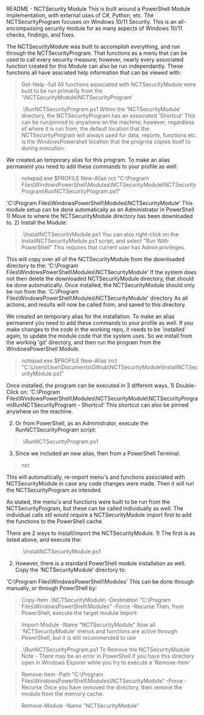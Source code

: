 README - NCTSecurity Module
This is built around a PowerShell Module implementation, with external uses of C#, Python, etc. The NCTSecurityProgram focuses on Windows 10/11 Security. This is an all-encompassing security module for as many aspects of Windows 10/11 checks, findings, and fixes.

The NCTSecurityModule was built to accomplish everything, and run through the NCTSecurityProgram. That functions as a menu that can be used to call every security measure; however, nearly every associated function created for this Module can also be run independantly. These functions all have assciated help information that can be viewed with:

> Get-Help <function-name> -full
All functions associated with NCTSecurityModule were built to be run primarily from the '\NCTSecurityModule\NCTSecurityProgram'

> .\RunNCTSecurityProgram.ps1
Within the 'NCTSecurityModule' directory, the NCTSecurityProgram has an associated 'Shortcut' This can be run/pinned to anywhere on the machine; however, regardless of where it is run from, the default location that the NCTSecurityProgram will always used for data, reports, functions etc. is the WindowsPowershell location that the progrma copies itself to during execution:

We created an temporary alias for this program. To make an alias permanent you need to add these commands to your profile as well:
> notepad.exe $PROFILE
> New-Alias nct "C:\Program Files\WindowsPowerShell\Modules\NCTSecurityModule\NCTSecurityProgram\RunNCTSecurityProgram.ps1"

'C:\Program Files\WindowsPowerShell\Modules\NCTSecurityModule'
This module setup can be done automatically as an Administrator in PowerShell 1) Move to where the NCTSecurityModule directory has been downloaded to. 2) Install the Module:

> .\InstallNCTSecurityModule.ps1
You can also right-click on the InstallNCTSecurityModule.ps1 script, and select "Run With PowerShell" This requires that current user has Admin privileges.

This will copy over all of the NCTSecurityModule from the downloaded directory to the: 'C:\Program Files\WindowsPowerShell\Modules\NCTSecurityModule' If the system does not then delete the downloaded NCTSecurityModule directory, that should be done automatically. Once installed, the NCTSecurityModule should only be run from the: 'C:\Program Files\WindowsPowerShell\Modules\NCTSecurityModule' directory As all actions, and results will now be called from, and saved to this directory.

We created an temporary alias for the installation. To make an alias permanent you need to add these commands to your profile as well. If you make changes to the code in the working repo, it needs to be 'installed' again, to update the module code that the system uses. So we install 
from the working 'git' directory, and then run the program from the WindowsPowerShell Module.
> notepad.exe $PROFILE
> New-Alias inct "C:\Users\User\Documents\Github\NCTSecurityModule\InstallNCTSecurityModule.ps1"

Once installed, the program can be executed in 3 different ways. 1) Double-Click on: 'C:\Program Files\WindowsPowerShell\Modules\NCTSecurityModule\NCTSecurityProgram\RunNCTSecurityProgram - Shortcut' This shortcut can also be pinned anywhere on the machine.

2) Or from PowerShell, as an Administrator, execute the RunNCTSecurityProgram script: 
> .\RunNCTSecurityProgram.ps1

3) Since we included an new alias, then from a PowerShell Terminal:
> nct

This will automatically, re-import menu's and functions associated with NCTSecurityModule in case any code changes were made. Then it will run the NCTSecurityProgram as intended.

As stated, the menu's and functions were built to be run from the NCTSecurityProgram, but these can be called individually as well. The individual calls stil would require a NCTSecurityModule import first to add the functions to the PowerShell cache.

There are 2 ways to install/import the NCTSecurityModule. 1) The first is as listed above, and execute the:

> .\InstallNCTSecurityModule.ps1
2) However, there is a standard PowerShell module installation as well. Copy the 'NCTSecurityModule' directory to:

'C:\Program Files\WindowsPowerShell\Modules\'
This can be done through manually, or through PowerShell by:

> Copy-Item .\NCTSecurityModule\ -Destination "C:\Program Files\WindowsPowerShell\Modules\" -Force -Recurse
Then, from PowerShell, execute the target module import:

> Import-Module -Name "NCTSecurityModule"
Now all 'NCTSecurityModule' menus and functions are active through PowerShell, but it is still recommended to use

> .\RunNCTSecurityProgram.ps1
To Remove the NCTSecurityModule
Note - There may be an error in PowerShell if you have this directory open in Windows Exporer while you try to execute a 'Remove-Item'

> Remove-Item -Path "C:\Program Files\WindowsPowerShell\Modules\NCTSecurityModule\" -Force -Recurse
Once you have removed the directory, then remove the module from the memory cache:

> Remove-Module -Name "NCTSecurityModule"
